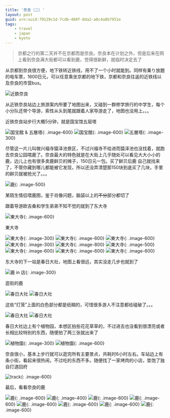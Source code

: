 ```yaml
---
title: '奈良（二）'
layout: post
guid: urn:uuid:79129c1d-7cdb-480f-8da2-a0c4a8b7951e
tags:
    - travel
    - japan
    - kyoto
---
```


> 京都之行的第二天并不在京都而是奈良。奈良本在计划之外，但是后来在网上看到奈良满大街都可以看到鹿，觉得很新鲜，就临时决定去了                                                                           

从京都到奈良很方便，地下铁转近铁线，用不了一个小时就能到。同样有乗り放題的电车票，1600日元，可以任意乘坐京都的地下铁，京都和奈良往返的近铁线以及奈良的市营bus。

![近鉄奈良](/media/files/2009/10/01/kintetsunara.jpg)

从近铁奈良站边上旅游案内所要了地图出来，又碰到一群修学旅行的中学生，每个小分队还带个导游，索性从头到尾就跟着人家导游走了，地图也没用上。。。

近铁奈良站步行大概5分钟，就是国宝馆五层塔

![国宝館 & 五層塔](/media/files/2009/10/01/gosoutou-kokuhoukan.jpg){: .image-600}
![国宝館](/media/files/2009/10/01/kokuhoukan.jpg){: .image-600}
![五層塔](/media/files/2009/10/01/gosoutou.jpg){: .image-300}

尽管这一片儿叫做兴福寺猿泽池景区，不过兴福寺不给进而猿泽池也没找着，就跑去奈良公园喂鹿了。奈良最大的特色就是在大街上几乎随处可以看见大大小小的鹿，边儿上也有很多卖鹿鲜贝的摊子，150日元一包。买了鲜贝后鹿
自己就找来了，不管你藏到哪儿都能被它发现，所以还没弄清楚那150块到底买了几块，手里的鲜贝就被抢光了。。。

![鹿](/media/files/2009/10/01/dear-deer.jpg){: .image-500}

某陌生情侣喂鹿图，鉴于肖像问题，脑袋以上的<del>不分</del>部分都切了

跟着导游欧吉桑和学生弟弟不知不觉的就到了东大寺

![東大寺](/media/files/2009/10/01/toudaiji-08.jpg){: .image-600}

東大寺

![東大寺](/media/files/2009/10/01/toudaiji-01.jpg){: .image-300}
![東大寺](/media/files/2009/10/01/toudaiji-07.jpg){: .image-600}
![東大寺](/media/files/2009/10/01/toudaiji-10.jpg){: .image-600}
![東大寺](/media/files/2009/10/01/toudaiji-02.jpg){: .image-300}
![東大寺](/media/files/2009/10/01/toudaiji-03.jpg){: .image-800}
![東大寺](/media/files/2009/10/01/toudaiji-04.jpg){: .image-500}
![東大寺](/media/files/2009/10/01/toudaiji-05.jpg){: .image-600}
![東大寺](/media/files/2009/10/01/toudaiji-06.jpg){: .image-600}
![東大寺](/media/files/2009/10/01/toudaiji-09.jpg){: .image-600}

东大寺的下一站是春日大社，地图上看很远，其实没走几步也就到了

![鹿 in 店](/media/files/2009/10/01/deer-in-store.jpg){: .image-300}

逛街的鹿

![春日大社](/media/files/2009/10/01/kasugadaisya-01.jpg)
![春日大社](/media/files/2009/10/01/kasugadaisya-02.jpg)

这些“灯笼”上面的白色部分都是纸糊的，可惜很多游人不注意都给碰破了。。。

![春日大社](/media/files/2009/10/01/kasugadaisya-03.jpg)
![春日大社](/media/files/2009/10/01/kasugadaisya-04.jpg)

春日大社边上有个植物园，本想区拍些花花草草的，不过进去也没看到很漂亮或者长相比较特别的东西，随便拍了两三张就出来了

![植物園](/media/files/2009/10/01/syokubutsuen-01.jpg){: .image-300}
![植物園](/media/files/2009/10/01/syokubutsuen-02.jpg){: .image-600}

奈良很小，基本上步行就可以逛完所有主要景点，共耗时6小时左右。车站边上有条小街，看起来很热闹，不过吃的东西不多。随便找了一家烤肉的小店，垫饱了独自打道回府

![track](/media/files/2009/10/01/track.jpg){: .image-600}

最后，看看奈良的鹿

![鹿](/media/files/2009/10/01/deer-08.jpg){: .image-600}
![鹿](/media/files/2009/10/01/deer-06.jpg){: .image-400}
![鹿](/media/files/2009/10/01/deer-01.jpg){: .image-600}
![鹿](/media/files/2009/10/01/deer-02.jpg){: .image-600}
![鹿](/media/files/2009/10/01/deer-03.jpg){: .image-600}
![鹿](/media/files/2009/10/01/deer-04.jpg){: .image-600}
![鹿](/media/files/2009/10/01/deer-05.jpg){: .image-600}
![鹿](/media/files/2009/10/01/deer-07.jpg){: .image-600}

